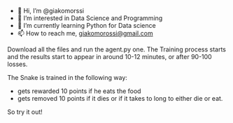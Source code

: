 - 👋 Hi, I’m @giakomorssi
- 👀 I’m interested in Data Science and Programming
- 🌱 I’m currently learning Python for Data science
- 📫 How to reach me, giakomorossi@gmail.com

<!---
giakomorssi/giakomorssi is a ✨ special ✨ repository because its `README.md` (this file) appears on your GitHub profile.
You can click the Preview link to take a look at your changes.
--->


Download all the files and run the agent.py one.
The Training process starts and the results start to appear in around 10-12 minutes, or after 90-100 losses.

The Snake is trained in the following way: 
- gets rewarded 10 points if he eats the food
- gets removed 10 points if it dies or if it takes to long to either die or eat. 

So try it out!
